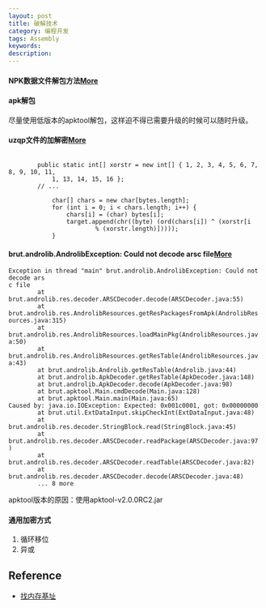 ```yaml
---
layout: post
title: 破解技术
category: 编程开发
tags: Assembly
keywords: 
description: 
---
```




#### NPK数据文件解包方法[More](http://blog.csdn.net/lady911/article/details/24375017)

#### apk解包
尽量使用低版本的apktool解包，这样迫不得已需要升级的时候可以随时升级。

#### uzqp文件的加解密[More](http://www.cnblogs.com/xirtam/p/4371335.html)


```
    	
    	public static int[] xorstr = new int[] { 1, 2, 3, 4, 5, 6, 7, 8, 9, 10, 11,
            1, 13, 14, 15, 16 };
        // ...

            char[] chars = new char[bytes.length];
            for (int i = 0; i < chars.length; i++) {
                chars[i] = (char) bytes[i];
                target.append(chr((byte) (ord(chars[i]) ^ (xorstr[i
                        % (xorstr.length)]))));
            }
```

#### brut.androlib.AndrolibException: Could not decode arsc file[More](http://bbs.pediy.com/showthread.php?p=1332397)
```
Exception in thread "main" brut.androlib.AndrolibException: Could not decode ars
c file
        at brut.androlib.res.decoder.ARSCDecoder.decode(ARSCDecoder.java:55)
        at brut.androlib.res.AndrolibResources.getResPackagesFromApk(AndrolibRes
ources.java:315)
        at brut.androlib.res.AndrolibResources.loadMainPkg(AndrolibResources.jav
a:50)
        at brut.androlib.res.AndrolibResources.getResTable(AndrolibResources.jav
a:43)
        at brut.androlib.Androlib.getResTable(Androlib.java:44)
        at brut.androlib.ApkDecoder.getResTable(ApkDecoder.java:148)
        at brut.androlib.ApkDecoder.decode(ApkDecoder.java:98)
        at brut.apktool.Main.cmdDecode(Main.java:128)
        at brut.apktool.Main.main(Main.java:65)
Caused by: java.io.IOException: Expected: 0x001c0001, got: 0x00000000
        at brut.util.ExtDataInput.skipCheckInt(ExtDataInput.java:48)
        at brut.androlib.res.decoder.StringBlock.read(StringBlock.java:45)
        at brut.androlib.res.decoder.ARSCDecoder.readPackage(ARSCDecoder.java:97
)
        at brut.androlib.res.decoder.ARSCDecoder.readTable(ARSCDecoder.java:82)
        at brut.androlib.res.decoder.ARSCDecoder.decode(ARSCDecoder.java:48)
        ... 8 more
```
apktool版本的原因：使用apktool-v2.0.0RC2.jar

#### 通用加密方式

1. 循环移位
2. 异或

## Reference

* [找内存基址](http://www.vrbrothers.com/cn/qmacro/qkbase/Home/Detail/f7eabb26-3cdc-415c-ab16-65f03ccb3b11)